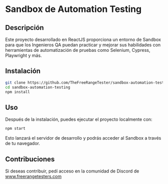 # Sandbox de Automation Testing

## Descripción

Este proyecto desarrollado en ReactJS proporciona un entorno de Sandbox para que los Ingenieros QA puedan practicar y mejorar sus habilidades con herramientas de automatización de pruebas como Selenium, Cypress, Playwright y más.

## Instalación

```bash
git clone https://github.com/TheFreeRangeTester/sandbox-automation-testing.git
cd sandbox-automation-testing
npm install
```

## Uso

Después de la instalación, puedes ejecutar el proyecto localmente con:

```bash
npm start
```

Esto lanzará el servidor de desarrollo y podrás acceder al Sandbox a través de tu navegador.

## Contribuciones

Si deseas contribuir, pedí acceso en la comunidad de Discord de www.freerangetesters.com 
